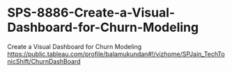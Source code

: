 # SPS-8886-Create-a-Visual-Dashboard-for-Churn-Modeling
Create a Visual Dashboard for Churn Modeling
https://public.tableau.com/profile/balamukundan#!/vizhome/SPJain_TechTonicShift/ChurnDashBoard

